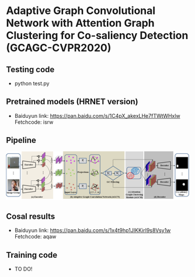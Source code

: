 # Adaptive Graph Convolutional Network with Attention Graph Clustering for Co-saliency Detection (GCAGC-CVPR2020)
## Testing code
* python test.py
## Pretrained models (HRNET version)
* Baiduyun link: https://pan.baidu.com/s/1C4pX_akexLHe7fTWtWHxlw Fetchcode: isrw 
## Pipeline
![pipeline](https://github.com/ltp1995/GCAGC-CVPR2020/blob/master/maps/pipeline.png)
## Cosal results
* Baiduyun link: https://pan.baidu.com/s/1x4t9hp1JIKKirI9s8Vsy1w Fetchcode: aqaw
## Training code
* TO DO!

